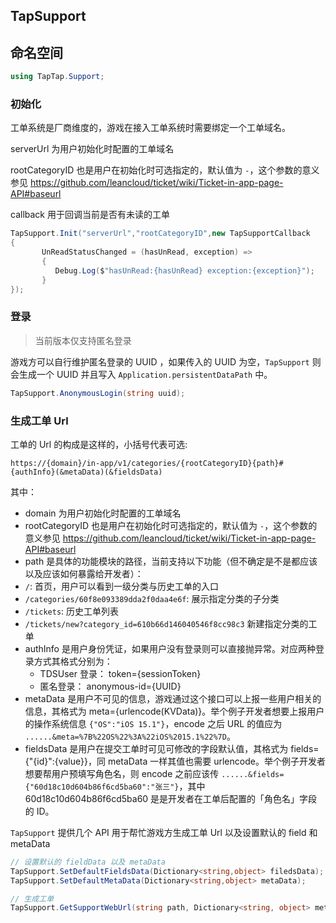## TapSupport

## 命名空间

```c#
using TapTap.Support;
```

### 初始化

工单系统是厂商维度的，游戏在接入工单系统时需要绑定一个工单域名。

serverUrl 为用户初始化时配置的工单域名

rootCategoryID 也是用户在初始化时可选指定的，默认值为 `-`，这个参数的意义参见 https://github.com/leancloud/ticket/wiki/Ticket-in-app-page-API#baseurl

callback 用于回调当前是否有未读的工单

```c#
TapSupport.Init("serverUrl","rootCategoryID",new TapSupportCallback
{
       UnReadStatusChanged = (hasUnRead, exception) =>
       {
          Debug.Log($"hasUnRead:{hasUnRead} exception:{exception}");
       }
});
```

### 登录

> 当前版本仅支持匿名登录

游戏方可以自行维护匿名登录的 UUID ，如果传入的 UUID 为空，`TapSupport` 则会生成一个 UUID 并且写入 `Application.persistentDataPath` 中。

```c#
TapSupport.AnonymousLogin(string uuid);
```

### 生成工单 Url

工单的 Url 的构成是这样的，小括号代表可选:

```url
https://{domain}/in-app/v1/categories/{rootCategoryID}{path}#{authInfo}(&metaData)(&fieldsData)
```

其中：

* domain 为用户初始化时配置的工单域名
* rootCategoryID 也是用户在初始化时可选指定的，默认值为 `-`，这个参数的意义参见 https://github.com/leancloud/ticket/wiki/Ticket-in-app-page-API#baseurl
* path 是具体的功能模块的路径，当前支持以下功能（但不确定是不是都应该以及应该如何暴露给开发者）：
* `/`: 首页，用户可以看到一级分类与历史工单的入口
* `/categories/60f8e093389dda2f0daa4e6f`: 展示指定分类的子分类
* `/tickets`: 历史工单列表
* `/tickets/new?category_id=610b66d146040546f8cc98c3` 新建指定分类的工单
* authInfo 是用户身份凭证，如果用户没有登录则可以直接抛异常。对应两种登录方式其格式分别为：
    * TDSUser 登录： token={sessionToken}
    * 匿名登录： anonymous-id={UUID}
* metaData 是用户不可见的信息，游戏通过这个接口可以上报一些用户相关的信息，其格式为 meta={urlencode(KVData)}。举个例子开发者想要上报用户的操作系统信息 `{"OS":"iOS 15.1"}`，encode 之后 URL 的值应为 `......&meta=%7B%22OS%22%3A%22iOS%2015.1%22%7D`。
* fieldsData 是用户在提交工单时可见可修改的字段默认值，其格式为 fields={"{id}":{value}}，同 metaData 一样其值也需要 urlencode。举个例子开发者想要帮用户预填写角色名，则 encode 之前应该传 `......&fields={"60d18c10d604b86f6cd5ba60":"张三"}`，其中 60d18c10d604b86f6cd5ba60 是是开发者在工单后配置的「角色名」字段的 ID。

`TapSupport` 提供几个 API 用于帮忙游戏方生成工单 Url 以及设置默认的 field 和 metaData

```c#
// 设置默认的 fieldData 以及 metaData
TapSupport.SetDefaultFieldsData(Dictionary<string,object> filedsData);
TapSupport.SetDefaultMetaData(Dictionary<string,object> metaData);

// 生成工单
TapSupport.GetSupportWebUrl(string path, Dictionary<string, object> metaData,Dictionary<string, object> fieldsData)
```

